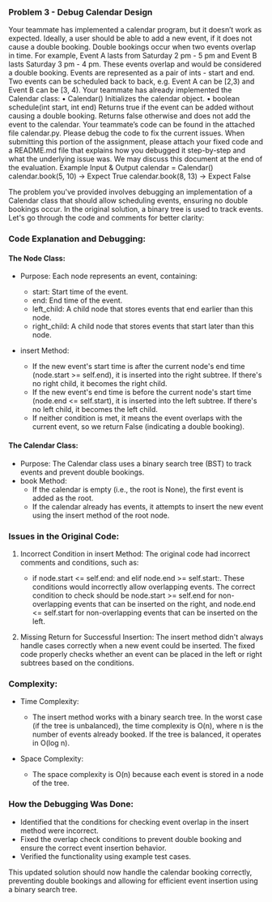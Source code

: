 ###  Problem 3 - Debug Calendar Design
Your teammate has implemented a calendar program, but it doesn’t work as expected.
Ideally, a user should be able to add a new event, if it does not cause a double booking. Double bookings
occur when two events overlap in time. For example, Event A lasts from Saturday 2 pm - 5 pm and Event B
lasts Saturday 3 pm - 4 pm. These events overlap and would be considered a double booking.
Events are represented as a pair of ints - start and end. Two events can be scheduled back to back, e.g.
Event A can be [2,3) and Event B can be [3, 4).
Your teammate has already implemented the Calendar class:
• Calendar() Initializes the calendar object.
• boolean schedule(int start, int end) Returns true if the event can be added without causing
a double booking. Returns false otherwise and does not add the event to the calendar.
Your teammate’s code can be found in the attached file calendar.py. Please debug the code to fix the
current issues. When submitting this portion of the assignment, please attach your fixed code and a
README.md file that explains how you debugged it step-by-step and what the underlying issue was. We
may discuss this document at the end of the evaluation.
Example Input & Output
calendar = Calendar()
calendar.book(5, 10) -> Expect True
calendar.book(8, 13) -> Expect False

The problem you've provided involves debugging an implementation of a Calendar class that should allow scheduling events, ensuring no double bookings occur. In the original solution, a binary tree is used to track events. Let's go through the code and comments for better clarity:


### Code Explanation and Debugging:

#### The Node Class:
- Purpose: Each node represents an event, containing:
  - start: Start time of the event.
  - end: End time of the event.
  - left_child: A child node that stores events that end earlier than this node.
  - right_child: A child node that stores events that start later than this node.
  
- insert Method:
  - If the new event's start time is after the current node's end time (node.start >= self.end), it is inserted into the right subtree. If there's no right child, it becomes the right child.
  - If the new event's end time is before the current node's start time (node.end <= self.start), it is inserted into the left subtree. If there's no left child, it becomes the left child.
  - If neither condition is met, it means the event overlaps with the current event, so we return False (indicating a double booking).

#### The Calendar Class:
- Purpose: The Calendar class uses a binary search tree (BST) to track events and prevent double bookings.
- book Method:
  - If the calendar is empty (i.e., the root is None), the first event is added as the root.
  - If the calendar already has events, it attempts to insert the new event using the insert method of the root node.

### Issues in the Original Code:
1. Incorrect Condition in insert Method: The original code had incorrect comments and conditions, such as:
   - if node.start <= self.end: and elif node.end >= self.start:. These conditions would incorrectly allow overlapping events. The correct condition to check should be node.start >= self.end for non-overlapping events that can be inserted on the right, and node.end <= self.start for non-overlapping events that can be inserted on the left.
   
2. Missing Return for Successful Insertion: The insert method didn't always handle cases correctly when a new event could be inserted. The fixed code properly checks whether an event can be placed in the left or right subtrees based on the conditions.

### Complexity:
- Time Complexity:
  - The insert method works with a binary search tree. In the worst case (if the tree is unbalanced), the time complexity is O(n), where n is the number of events already booked. If the tree is balanced, it operates in O(log n).
  
- Space Complexity:
  - The space complexity is O(n) because each event is stored in a node of the tree.

### How the Debugging Was Done:
- Identified that the conditions for checking event overlap in the insert method were incorrect.
- Fixed the overlap check conditions to prevent double booking and ensure the correct event insertion behavior.
- Verified the functionality using example test cases.

This updated solution should now handle the calendar booking correctly, preventing double bookings and allowing for efficient event insertion using a binary search tree.